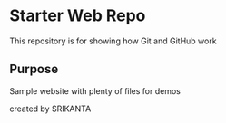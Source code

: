 # Starter Web Repo

This repository is for showing how Git and GitHub work

## Purpose

Sample website with plenty of files for demos


created by SRIKANTA